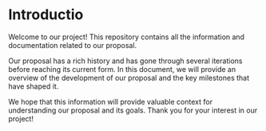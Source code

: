 # Introductio

Welcome to our project! This repository contains all the information and documentation related to our proposal.

Our proposal has a rich history and has gone through several iterations before reaching its current form. In this document, we will provide an overview of the development of our proposal and the key milestones that have shaped it.

We hope that this information will provide valuable context for understanding our proposal and its goals. Thank you for your interest in our project!

